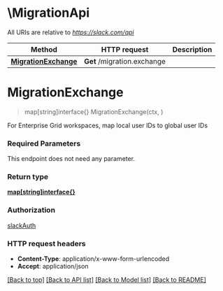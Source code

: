 # \MigrationApi

All URIs are relative to *https://slack.com/api*

Method | HTTP request | Description
------------- | ------------- | -------------
[**MigrationExchange**](MigrationApi.md#MigrationExchange) | **Get** /migration.exchange | 


# **MigrationExchange**
> map[string]interface{} MigrationExchange(ctx, )


For Enterprise Grid workspaces, map local user IDs to global user IDs

### Required Parameters
This endpoint does not need any parameter.

### Return type

[**map[string]interface{}**](interface{}.md)

### Authorization

[slackAuth](../README.md#slackAuth)

### HTTP request headers

 - **Content-Type**: application/x-www-form-urlencoded
 - **Accept**: application/json

[[Back to top]](#) [[Back to API list]](../README.md#documentation-for-api-endpoints) [[Back to Model list]](../README.md#documentation-for-models) [[Back to README]](../README.md)

